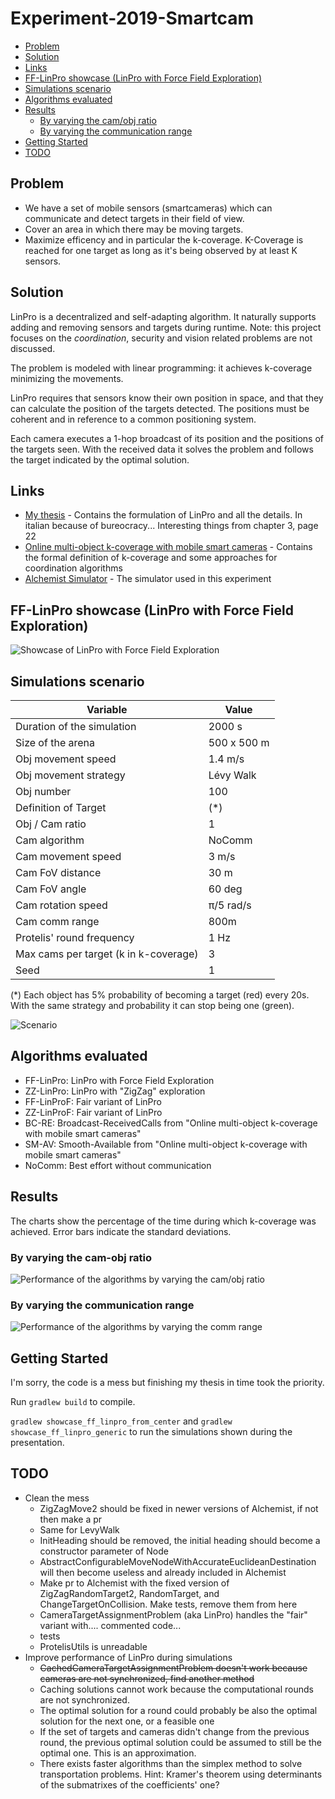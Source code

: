 # Experiment-2019-Smartcam
- [Problem](#problem)
- [Solution](#solution)
- [Links](#links)
- [FF-LinPro showcase (LinPro with Force Field Exploration)](#ff-linpro-showcase-linpro-with-force-field-exploration)
- [Simulations scenario](#simulations-scenario)
- [Algorithms evaluated](#algorithms-evaluated)
- [Results](#results)
  * [By varying the cam/obj ratio](#by-varying-the-cam-obj-ratio)
  * [By varying the communication range](#by-varying-the-communication-range)
- [Getting Started](#getting-started)
- [TODO](#todo)

## Problem
- We have a set of mobile sensors (smartcameras) which can communicate and detect targets in their field of view.
- Cover an area in which there may be moving targets.
- Maximize efficency and in particular the k-coverage. K-Coverage is reached for one target as long as it's being observed by at least K sensors.

## Solution
LinPro is a decentralized and self-adapting algorithm. It naturally supports adding and removing sensors and targets during runtime. Note: this project focuses on the *coordination*, security and vision related problems are not discussed.

The problem is modeled with linear programming: it achieves k-coverage minimizing the movements.

LinPro requires that sensors know their own position in space, and that they can calculate the position of the targets detected. The positions must be coherent and in reference to a common positioning system.

Each camera executes a 1-hop broadcast of its position and the positions of the targets seen. With the received data it solves the problem and follows the target indicated by the optimal solution.

## Links
- [My thesis](https://amslaurea.unibo.it/19092/) - Contains the formulation of LinPro and all the details. In italian because of bureocracy... Interesting things from chapter 3, page 22
- [Online multi-object k-coverage with mobile smart cameras](https://doi.org/10.1145/3131885.3131909) - Contains the formal definition of k-coverage and some approaches for coordination algorithms
- [Alchemist Simulator](https://github.com/AlchemistSimulator/Alchemist) - The simulator used in this experiment

## FF-LinPro showcase (LinPro with Force Field Exploration)
![Showcase of LinPro with Force Field Exploration](video1.gif)

## Simulations scenario
| Variable                              | Value         |
|---------------------------------------|---------------|
| Duration of the simulation            | 2000 s        |
| Size of the arena                     | 500 x 500 m   |
| Obj movement speed                    | 1.4 m/s       |
| Obj movement strategy                 | Lévy Walk     |
| Obj number                            | 100           |
| Definition of Target                  | (*)           |
| Obj / Cam ratio                       | 1             |
| Cam algorithm                         | NoComm        |
| Cam movement speed                    | 3 m/s         |
| Cam FoV distance                      | 30 m          |
| Cam FoV angle                         | 60 deg        |
| Cam rotation speed                    | π/5 rad/s     |
| Cam comm range                        | 800m          |
| Protelis' round frequency             | 1 Hz          |
| Max cams per target (k in k-coverage) | 3             |
| Seed                                  | 1             |

(*) Each object has 5% probability of becoming a target (red) every 20s. With the same strategy and probability it can stop being one (green).

![Scenario](video2.gif)

## Algorithms evaluated
- FF-LinPro: LinPro with Force Field Exploration
- ZZ-LinPro: LinPro with "ZigZag" exploration
- FF-LinProF: Fair variant of LinPro
- ZZ-LinProF: Fair variant of LinPro
- BC-RE: Broadcast-ReceivedCalls from "Online multi-object k-coverage with mobile smart cameras"
- SM-AV: Smooth-Available from "Online multi-object k-coverage with mobile smart cameras"
- NoComm: Best effort without communication

## Results
The charts show the percentage of the time during which k-coverage was achieved. Error bars indicate the standard deviations.
### By varying the cam-obj ratio
![Performance of the algorithms by varying the cam/obj ratio](chart_cam_obj_ratio.png)
### By varying the communication range
![Performance of the algorithms by varying the comm range](chart_commrange.png)


## Getting Started
I'm sorry, the code is a mess but finishing my thesis in time took the priority.

Run `gradlew build` to compile.

`gradlew showcase_ff_linpro_from_center`  and `gradlew showcase_ff_linpro_generic`
 to run the simulations shown during the presentation.
 

## TODO
- Clean the mess
  - ZigZagMove2 should be fixed in newer versions of Alchemist, if not then make a pr
  - Same for LevyWalk
  - InitHeading should be removed, the initial heading should become a constructor parameter of Node
  - AbstractConfigurableMoveNodeWithAccurateEuclideanDestination will then become useless and already included in Alchemist
  - Make pr to Alchemist with the fixed version of ZigZagRandomTarget2, RandomTarget, and ChangeTargetOnCollision. Make tests, remove them from here
  - CameraTargetAssignmentProblem (aka LinPro) handles the "fair" variant with.... commented code...
  - tests
  - ProtelisUtils is unreadable
- Improve performance of LinPro during simulations
  - ~~CachedCameraTargetAssignmentProblem doesn't work because cameras are not synchronized, find another method~~
  - Caching solutions cannot work because the computational rounds are not synchronized.
  - The optimal solution for a round could probably be also the optimal solution for the next one, or a feasible one
  - If the set of targets and cameras didn't change from the previous round, the previous optimal solution could be assumed to still be the optimal one. This is an approximation.
  - There exists faster algorithms than the simplex method to solve transportation problems. Hint: Kramer's theorem using determinants of the submatrixes of the coefficients' one?
